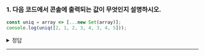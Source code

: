 ### 1. 다음 코드에서 콘솔에 출력되는 값이 무엇인지 설명하시오.
```javascript
const uniq = array => [...new Set(array)];
console.log(uniq([2, 1, 2, 3, 4, 3, 4, 5]));
```

<details>
  <summary>정답</summary>
  <div markdown="1">
    [2, 1, 3, 4, 5]
  </div>
</details>

---
